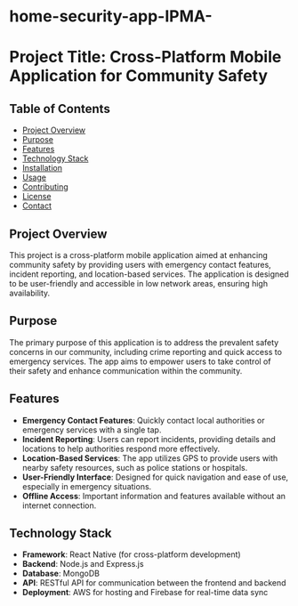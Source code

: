 # home-security-app-IPMA-
# Project Title: Cross-Platform Mobile Application for Community Safety

## Table of Contents
- [Project Overview](#project-overview)
- [Purpose](#purpose)
- [Features](#features)
- [Technology Stack](#technology-stack)
- [Installation](#installation)
- [Usage](#usage)
- [Contributing](#contributing)
- [License](#license)
- [Contact](#contact)

## Project Overview
This project is a cross-platform mobile application aimed at enhancing community safety by providing users with emergency contact features, incident reporting, and location-based services. The application is designed to be user-friendly and accessible in low network areas, ensuring high availability.

## Purpose
The primary purpose of this application is to address the prevalent safety concerns in our community, including crime reporting and quick access to emergency services. The app aims to empower users to take control of their safety and enhance communication within the community.

## Features
- **Emergency Contact Features**: Quickly contact local authorities or emergency services with a single tap.
- **Incident Reporting**: Users can report incidents, providing details and locations to help authorities respond more effectively.
- **Location-Based Services**: The app utilizes GPS to provide users with nearby safety resources, such as police stations or hospitals.
- **User-Friendly Interface**: Designed for quick navigation and ease of use, especially in emergency situations.
- **Offline Access**: Important information and features available without an internet connection.

## Technology Stack
- **Framework**: React Native (for cross-platform development)
- **Backend**: Node.js and Express.js
- **Database**: MongoDB
- **API**: RESTful API for communication between the frontend and backend
- **Deployment**: AWS for hosting and Firebase for real-time data sync
